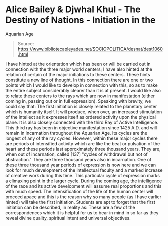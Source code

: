 # Alice Bailey & Djwhal Khul - The Destiny of Nations - Initiation in the
Aquarian Age

> Source: https://www.bibliotecapleyades.net/SOCIOPOLITICA/desnat/dest1060.html

I have hinted at the orientation which has been or will be carried out in connection with the three major world centers; I have also hinted at the relation of certain of the major initiations to these centers. These hints constitute a new line of thought. In this connection there are one or two points which I would like to develop in connection with this, so as to make the entire subject considerably clearer than it is at present. I would like also to relate these centers to the rays which are now in manifestation (either coming in, passing out or in full expression). Speaking with brevity, we could say that:
The first initiation is closely related to the planetary center which is humanity itself. It will produce, when over, an increased stimulation of the intellect as it expresses itself as ordered activity upon the physical plane. It is also closely connected with the third Ray of Active Intelligence. This third ray has been in objective manifestation since 1425 A.D. and will remain in incarnation throughout the Aquarian Age. Its cycles are the longest of any of the ray cycles. However, within these major cycles there are periods of intensified activity which are like the beat or pulsation of the heart and these periods last approximately three thousand years. They are, when out of incarnation, called [137] "cycles of withdrawal but not of abstraction." They are three thousand years also in incarnation. One of these three thousand year periods of expression is now here and we can look for much development of the intellectual faculty and a marked increase of creative work during this time. This particular cycle of expression marks a climaxing point in the larger cycle. During the coming age, the intelligence of the race and its active development will assume real proportions and this with much speed.
The intensification of the life of the human center will proceed apace and this is the reason why so many people (as I have earlier hinted) will take the first initiation. Students are apt to forget that the first initiation can be described, in reality as:
These are a few of the correspondences which it is helpful for us to bear in mind in so far as they reveal divine quality, spiritual intent and universal objectives.
